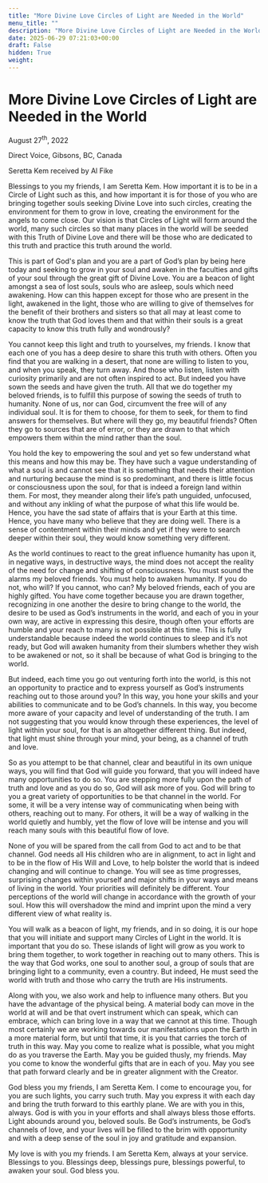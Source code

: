 ```yaml
---
title: "More Divine Love Circles of Light are Needed in the World"
menu_title: ""
description: "More Divine Love Circles of Light are Needed in the World"
date: 2025-06-29 07:21:03+00:00
draft: False
hidden: True
weight:
---
```

# More Divine Love Circles of Light are Needed in the World

August 27<sup>th</sup>, 2022

Direct Voice, Gibsons, BC, Canada

Seretta Kem received by Al Fike

Blessings to you my friends, I am Seretta Kem. How important it is to be in a Circle of Light such as this, and how important it is for those of you who are bringing together souls seeking Divine Love into such circles, creating the environment for them to grow in love, creating the environment for the angels to come close. Our vision is that Circles of Light will form around the world, many such circles so that many places in the world will be seeded with this Truth of Divine Love and there will be those who are dedicated to this truth and practice this truth around the world.

This is part of God's plan and you are a part of God’s plan by being here today and seeking to grow in your soul and awaken in the faculties and gifts of your soul through the great gift of Divine Love. You are a beacon of light amongst a sea of lost souls, souls who are asleep, souls which need awakening. How can this happen except for those who are present in the light, awakened in the light, those who are willing to give of themselves for the benefit of their brothers and sisters so that all may at least come to know the truth that God loves them and that within their souls is a great capacity to know this truth fully and wondrously?

You cannot keep this light and truth to yourselves, my friends. I know that each one of you has a deep desire to share this truth with others. Often you find that you are walking in a desert, that none are willing to listen to you, and when you speak, they turn away. And those who listen, listen with curiosity primarily and are not often inspired to act. But indeed you have sown the seeds and have given the truth. All that we do together my beloved friends, is to fulfill this purpose of sowing the seeds of truth to humanity. None of us, nor can God, circumvent the free will of any individual soul. It is for them to choose, for them to seek, for them to find answers for themselves. But where will they go, my beautiful friends? Often they go to sources that are of error, or they are drawn to that which empowers them within the mind rather than the soul.

You hold the key to empowering the soul and yet so few understand what this means and how this may be. They have such a vague understanding of what a soul is and cannot see that it is something that needs their attention and nurturing because the mind is so predominant, and there is little focus or consciousness upon the soul, for that is indeed a foreign land within them. For most, they meander along their life’s path unguided, unfocused, and without any inkling of what the purpose of what this life would be. Hence, you have the sad state of affairs that is your Earth at this time. Hence, you have many who believe that they are doing well. There is a sense of contentment within their minds and yet if they were to search deeper within their soul, they would know something very different.

As the world continues to react to the great influence humanity has upon it, in negative ways, in destructive ways, the mind does not accept the reality of the need for change and shifting of consciousness. You must sound the alarms my beloved friends. You must help to awaken humanity. If you do not, who will? If you cannot, who can? My beloved friends, each of you are highly gifted. You have come together because you are drawn together, recognizing in one another the desire to bring change to the world, the desire to be used as God’s instruments in the world, and each of you in your own way, are active in expressing this desire, though often your efforts are humble and your reach to many is not possible at this time. This is fully understandable because indeed the world continues to sleep and it’s not ready, but God will awaken humanity from their slumbers whether they wish to be awakened or not, so it shall be because of what God is bringing to the world.

But indeed, each time you go out venturing forth into the world, is this not an opportunity to practice and to express yourself as God’s instruments reaching out to those around you? In this way, you hone your skills and your abilities to communicate and to be God’s channels. In this way, you become more aware of your capacity and level of understanding of the truth. I am not suggesting that you would know through these experiences, the level of light within your soul, for that is an altogether different thing. But indeed, that light must shine through your mind, your being, as a channel of truth and love.

So as you attempt to be that channel, clear and beautiful in its own unique ways, you will find that God will guide you forward, that you will indeed have many opportunities to do so. You are stepping more fully upon the path of truth and love and as you do so, God will ask more of you. God will bring to you a great variety of opportunities to be that channel in the world. For some, it will be a very intense way of communicating when being with others, reaching out to many. For others, it will be a way of walking in the world quietly and humbly, yet the flow of love will be intense and you will reach many souls with this beautiful flow of love.

None of you will be spared from the call from God to act and to be that channel. God needs all His children who are in alignment, to act in light and to be in the flow of His Will and Love, to help bolster the world that is indeed changing and will continue to change. You will see as time progresses, surprising changes within yourself and major shifts in your ways and means of living in the world. Your priorities will definitely be different. Your perceptions of the world will change in accordance with the growth of your soul. How this will overshadow the mind and imprint upon the mind a very different view of what reality is.

You will walk as a beacon of light, my friends, and in so doing, it is our hope that you will initiate and support many Circles of Light in the world. It is important that you do so. These islands of light will grow as you work to bring them together, to work together in reaching out to many others. This is the way that God works, one soul to another soul, a group of souls that are bringing light to a community, even a country. But indeed, He must seed the world with truth and those who carry the truth are His instruments.

Along with you, we also work and help to influence many others. But you have the advantage of the physical being. A material body can move in the world at will and be that overt instrument which can speak, which can embrace, which can bring love in a way that we cannot at this time. Though most certainly we are working towards our manifestations upon the Earth in a more material form, but until that time, it is you that carries the torch of truth in this way. May you come to realize what is possible, what you might do as you traverse the Earth. May you be guided thusly, my friends. May you come to know the wonderful gifts that are in each of you. May you see that path forward clearly and be in greater alignment with the Creator.

God bless you my friends, I am Seretta Kem. I come to encourage you, for you are such lights, you carry such truth. May you express it with each day and bring the truth forward to this earthly plane. We are with you in this, always. God is with you in your efforts and shall always bless those efforts. Light abounds around you, beloved souls. Be God’s instruments, be God’s channels of love, and your lives will be filled to the brim with opportunity and with a deep sense of the soul in joy and gratitude and expansion.

My love is with you my friends. I am Seretta Kem, always at your service. Blessings to you. Blessings deep, blessings pure, blessings powerful, to awaken your soul. God bless you.
